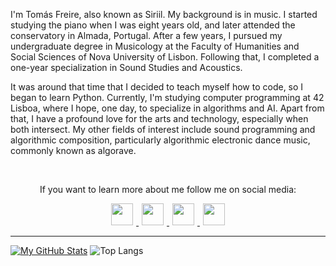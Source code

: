 


I'm Tomás Freire, also known as Siriil. My background is in music. I started studying the piano when I was eight years old, and later attended the conservatory in Almada, Portugal. After a few years, I pursued my undergraduate degree in Musicology at the Faculty of Humanities and Social Sciences of Nova University of Lisbon. Following that, I completed a one-year specialization in Sound Studies and Acoustics.

It was around that time that I decided to teach myself how to code, so I began to learn Python. Currently, I'm studying computer programming at 42 Lisboa, where I hope, one day, to specialize in algorithms and AI. Apart from that, I have a profound love for the arts and technology, especially when both intersect. My other fields of interest include sound programming and algorithmic composition, particularly algorithmic electronic dance music, commonly known as algorave. 

<br>
<p align="center">
  If you want to learn more about me follow me on social media:
</p>

<p align="center">
  <a href="https://www.instagram.com/tomasfreirephoto/">
    <img src="https://github.com/gauravghongde/social-icons/blob/master/SVG/Color/Instagram.svg" width="35" height="35" hspace="5px"> 
  </a>
  
  <a href="https://twitter.com/codenamesiriil">
    <img src="https://github.com/gauravghongde/social-icons/blob/master/SVG/Color/Twitter.svg" width="35" height="35" hspace="5px">   
  </a>

  <a href="https://www.linkedin.com/in/tomfreire/">
    <img src="https://github.com/gauravghongde/social-icons/blob/master/SVG/Color/LinkedIN.svg" width="35" height="35" hspace="5px">
  </a>

  <a href="https://www.facebook.com/freireatomas/">
    <img src="https://github.com/gauravghongde/social-icons/blob/master/SVG/Color/Facebook.svg" width="35" height="35" hspace="5px">
  </a>
</p> 

---
[![My GitHub Stats](https://github-readme-stats.vercel.app/api/?username=codenamesiriil&count_private=true&theme=merko&showicons=true)]()
![Top Langs](https://github-readme-stats.vercel.app/api/top-langs/?username=codenamesiriil&theme=merko&layout=compact)

<!--
**Siriil-git/Siriil-git** is a ✨ _special_ ✨ repository because its `README.md` (this file) appears on your GitHub profile.

Here are some ideas to get you started:

- 🔭 I’m currently working on ...
- 🌱 I’m currently learning ...
- 👯 I’m looking to collaborate on ...
- 🤔 I’m looking for help with ...
- 💬 Ask me about ...
- 📫 How to reach me: ...
- 😄 Pronouns: ...
- ⚡ Fun fact: ...
-->
